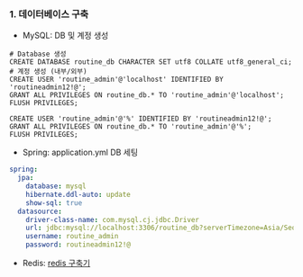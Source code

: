 ### 1. 데이터베이스 구축
- MySQL: DB 및 계정 생성
```mysql
# Database 생성
CREATE DATABASE routine_db CHARACTER SET utf8 COLLATE utf8_general_ci;
# 계정 생성 (내부/외부)
CREATE USER 'routine_admin'@'localhost' IDENTIFIED BY 'routineadmin12!@';
GRANT ALL PRIVILEGES ON routine_db.* TO 'routine_admin'@'localhost';
FLUSH PRIVILEGES;

CREATE USER 'routine_admin'@'%' IDENTIFIED BY 'routineadmin12!@';
GRANT ALL PRIVILEGES ON routine_db.* TO 'routine_admin'@'%';
FLUSH PRIVILEGES;
```
- Spring: application.yml DB 세팅
```yml
spring:  
  jpa:  
    database: mysql  
    hibernate.ddl-auto: update  
    show-sql: true  
  datasource:  
    driver-class-name: com.mysql.cj.jdbc.Driver  
    url: jdbc:mysql://localhost:3306/routine_db?serverTimezone=Asia/Seoul  
    username: routine_admin  
    password: routineadmin12!@
```
- Redis: [redis 구축기](https://adjh54.tistory.com/459) 